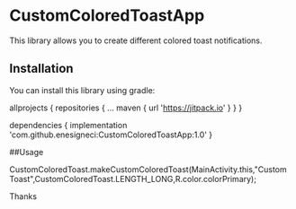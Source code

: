 # CustomColoredToastApp
This library allows you to create different colored toast notifications.

## Installation

You can install this library using gradle:


  allprojects {
		repositories {
			...
			maven { url 'https://jitpack.io' }
		}
	}
  
  dependencies {
	        implementation 'com.github.enesigneci:CustomColoredToastApp:1.0'
	}
  
  ##Usage
 
 CustomColoredToast.makeCustomColoredToast(MainActivity.this,"Custom Toast",CustomColoredToast.LENGTH_LONG,R.color.colorPrimary);
 
 Thanks
